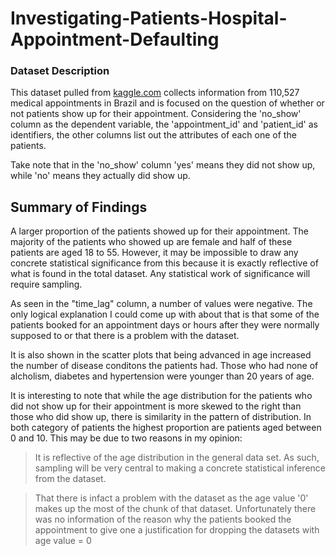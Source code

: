 # Investigating-Patients-Hospital-Appointment-Defaulting
### Dataset Description 

This dataset pulled from [kaggle.com](https://www.kaggle.com/joniarroba/noshowappointments) collects information from 110,527 medical appointments in Brazil and is focused on the question of whether or not patients show up for their appointment. Considering the 'no_show' column as the dependent variable, the 'appointment_id' and 'patient_id' as identifiers, the other columns list out the attributes of each one of the patients.


Take note that in the 'no_show' column 'yes' means they did not show up, while 'no' means they actually did show up.

## Summary of Findings

A larger proportion of the patients showed up for their appointment. The majority of the patients who showed up are female and half of these patients are aged 18 to 55. However, it may be impossible to draw any concrete statistical significance from this because it is exactly reflective of what is found in the total dataset. Any statistical work of significance will require sampling.

As seen in the "time_lag" column, a number of values were negative. The only logical explanation I could come up with about that is that some of the patients booked for an appointment days or hours after they were normally supposed to or that there is a problem with the dataset.

It is also shown in the scatter plots that being advanced in age increased the number of disease conditons the patients had. Those who had none of alcholism, diabetes and hypertension were younger than 20 years of age.

It is interesting to note that while the age distribution for the patients who did not show up for their appointment is more skewed to the right than those who did show up, there is similarity in the pattern of distribution. In both category of patients the highest proportion are patients aged between 0 and 10. This may be due to two reasons in my opinion:

>It is reflective of the age distribution in the general data set. As such, sampling will be very central to making a concrete statistical inference from the dataset. 
       
>That there is infact a problem with the dataset as the age value '0' makes up the most of the chunk of that dataset. Unfortunately there was no information of the reason why the patients booked the appointment to give one a justification for dropping the datasets with age value = 0
